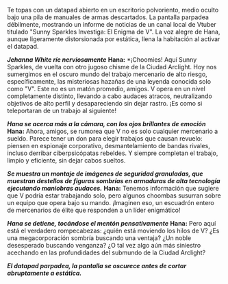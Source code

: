 Te topas con un datapad abierto en un escritorio polvoriento, medio oculto bajo una pila de manuales de armas descartados. La pantalla parpadea débilmente, mostrando un informe de noticias de un canal local de Vtuber titulado "Sunny Sparkles Investiga: El Enigma de V". La voz alegre de Hana, aunque ligeramente distorsionada por estática, llena la habitación al activar el datapad.

**_Jehanna White ríe nerviosamente_**
**Hana:** \*¡Choomies! Aquí Sunny Sparkles, de vuelta con otro jugoso chisme de la Ciudad Arclight. Hoy nos sumergimos en el oscuro mundo del trabajo mercenario de alto riesgo, específicamente, las misteriosas hazañas de una leyenda conocida solo como "V". Este no es un matón promedio, amigos. V opera en un nivel completamente distinto, llevando a cabo audaces atracos, neutralizando objetivos de alto perfil y desapareciendo sin dejar rastro. ¡Es como si teleportaran de un trabajo al siguiente!

**_Hana se acerca más a la cámara, con los ojos brillantes de emoción_**
**Hana:** Ahora, amigos, se rumorea que V no es solo cualquier mercenario a sueldo. Parece tener un don para elegir trabajos que causan revuelo: piensen en espionaje corporativo, desmantelamiento de bandas rivales, incluso derribar ciberpsicópatas rebeldes. Y siempre completan el trabajo, limpio y eficiente, sin dejar cabos sueltos.

**_Se muestra un montaje de imágenes de seguridad granuladas, que muestran destellos de figuras sombrías en armaduras de alta tecnología ejecutando maniobras audaces._**
**Hana:** Tenemos información que sugiere que V podría estar trabajando solo, pero algunos choombas susurran sobre un equipo que opera bajo su mando. ¡Imaginen eso, un escuadrón entero de mercenarios de élite que responden a un líder enigmático!

**_Hana se detiene, tocándose el mentón pensativamente_**
**Hana:** Pero aquí está el verdadero rompecabezas: ¿quién está moviendo los hilos de V? ¿Es una megacorporación sombría buscando una ventaja? ¿Un noble desesperado buscando venganza? ¿O tal vez algo aún más siniestro acechando en las profundidades del submundo de la Ciudad Arclight?

**_El datapad parpadea, la pantalla se oscurece antes de cortar abruptamente a estática._**
